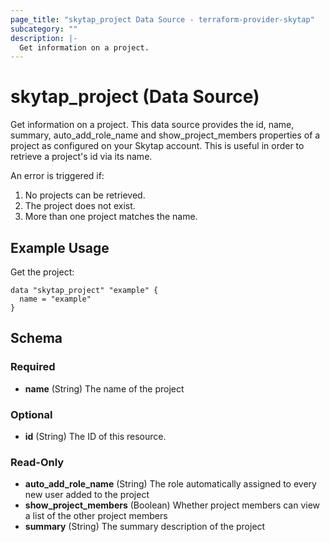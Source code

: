 ```yaml
---
page_title: "skytap_project Data Source - terraform-provider-skytap"
subcategory: ""
description: |-
  Get information on a project.
---
```


# skytap_project (Data Source)

Get information on a project. This data source provides the id, name, summary, auto_add_role_name and 
show_project_members properties of a project as configured on your Skytap account.
This is useful in order to retrieve a project's id via its name.

An error is triggered if:
 1. No projects can be retrieved.
 2. The project does not exist.
 3. More than one project matches the name.

## Example Usage

Get the project:

```hcl
data "skytap_project" "example" {
  name = "example"
}
```

<!-- schema generated by tfplugindocs -->
## Schema

### Required

- **name** (String) The name of the project

### Optional

- **id** (String) The ID of this resource.

### Read-Only

- **auto_add_role_name** (String) The role automatically assigned to every new user added to the project
- **show_project_members** (Boolean) Whether project members can view a list of the other project members
- **summary** (String) The summary description of the project
